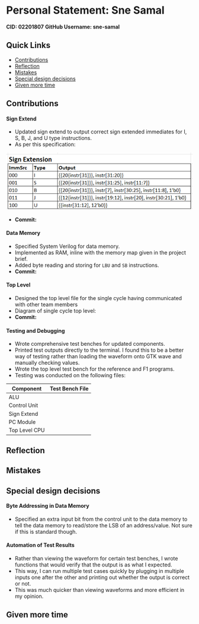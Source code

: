# Personal Statement: Sne Samal
**CID: 02201807**
**GitHub Username: sne-samal**

## Quick Links
- [Contributions](#contributions)
- [Reflection](#reflection)
- [Mistakes](#mistakes)
- [Special design decisions](#special-design-decisions)
- [Given more time](#given-more-time)

## Contributions
#### Sign Extend
- Updated sign extend to output correct sign extended immediates for I, S, B, J, and U type instructions.
- As per this specification:

![Alt text](image.png)

- **Commit:** 

#### Data Memory
- Specified System Verilog for data memory. 
- Implemented as RAM, inline with the memory map given in the project brief.
- Added byte reading and storing for `LBU` and `SB` instructions.
- **Commit:** 

#### Top Level
- Designed the top level file for the single cycle having communicated with other team members
- Diagram of single cycle top level:
- **Commit:**

#### Testing and Debugging
- Wrote comprehensive test benches for updated components.
- Printed test outputs directly to the terminal. I found this to be a better way of testing rather than loading the waveform onto GTK wave and manually checking values.
- Wrote the top level test bench for the reference and F1 programs.
- Testing was conducted on the following files:

| **Component** | **Test Bench File** |
|---------------|---------------------|
| ALU           |                     |
| Control Unit  |                     |
| Sign Extend   |                     |
| PC Module     |                     |
| Top Level CPU |                     |

## Reflection

## Mistakes

## Special design decisions
#### Byte Addressing in Data Memory
- Specified an extra input bit from the control unit to the data memory to tell the data memory to read/store the LSB of an address/value. Not sure if this is standard though.

#### Automation of Test Results
- Rather than viewing the waveform for certain test benches, I wrote functions that would verify that the output is as what I expected. 
- This way, I can run multiple test cases quickly by plugging in multiple inputs one after the other and printing out whether the output is correct or not.
- This was much quicker than viewing waveforms and more efficient in my opinion.

## Given more time

